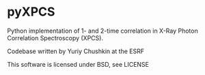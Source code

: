 pyXPCS
======

Python implementation of 1- and 2-time correlation in X-Ray Photon Correlation Spectroscopy (XPCS).

Codebase written by Yuriy Chushkin at the ESRF

This software is licensed under BSD, see LICENSE
